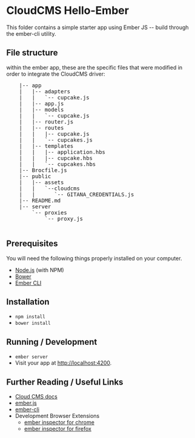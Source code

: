 # CloudCMS Hello-Ember

This folder contains a simple starter app using Ember JS -- build through the ember-cli utility.

## File structure
within the ember app, these are the specific files that were modified in order to integrate the CloudCMS driver:
<pre>
    |-- app
    |   |-- adapters
    |   |   `-- cupcake.js
    |   |-- app.js
    |   |-- models
    |   |   `-- cupcake.js
    |   |-- router.js
    |   |-- routes
    |   |   |-- cupcake.js
    |   |   `-- cupcakes.js
    |   |-- templates
    |   |   |-- application.hbs
    |   |   |-- cupcake.hbs
    |   |   `-- cupcakes.hbs
    |-- Brocfile.js
    |-- public
    |   |-- assets
    |   |   `--cloudcms
    |   |      `-- GITANA_CREDENTIALS.js
    |-- README.md
    |-- server
        `-- proxies
            `-- proxy.js

</pre>

## Prerequisites

You will need the following things properly installed on your computer.

* [Node.js](http://nodejs.org/) (with NPM)
* [Bower](http://bower.io/)
* [Ember CLI](http://www.ember-cli.com/)

## Installation

* `npm install`
* `bower install`

## Running / Development

* `ember server`
* Visit your app at [http://localhost:4200](http://localhost:4200/).

## Further Reading / Useful Links

* [Cloud CMS docs](https://www.cloudcms.com/documentation.html)
* [ember.js](http://emberjs.com/)
* [ember-cli](http://www.ember-cli.com/)
* Development Browser Extensions
  * [ember inspector for chrome](https://chrome.google.com/webstore/detail/ember-inspector/bmdblncegkenkacieihfhpjfppoconhi)
  * [ember inspector for firefox](https://addons.mozilla.org/en-US/firefox/addon/ember-inspector/)
